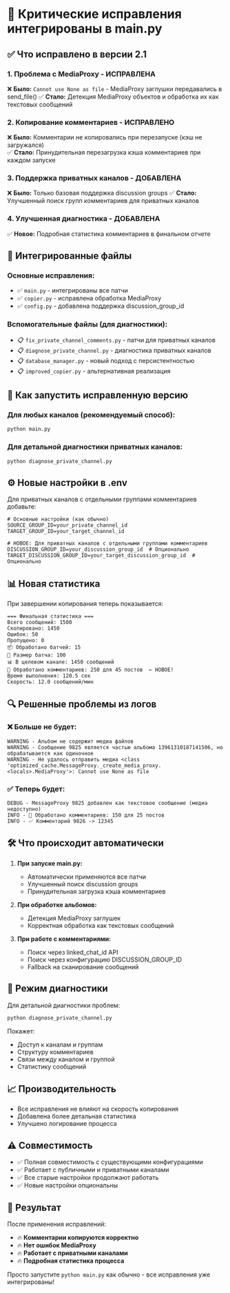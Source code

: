 # 🚀 Критические исправления интегрированы в main.py

## ✅ Что исправлено в версии 2.1

### 1. **Проблема с MediaProxy - ИСПРАВЛЕНА** 
❌ **Было:** `Cannot use None as file` - MediaProxy заглушки передавались в send_file()
✅ **Стало:** Детекция MediaProxy объектов и обработка их как текстовых сообщений

### 2. **Копирование комментариев - ИСПРАВЛЕНО**
❌ **Было:** Комментарии не копировались при перезапуске (кэш не загружался)  
✅ **Стало:** Принудительная перезагрузка кэша комментариев при каждом запуске

### 3. **Поддержка приватных каналов - ДОБАВЛЕНА**
❌ **Было:** Только базовая поддержка discussion groups
✅ **Стало:** Улучшенный поиск групп комментариев для приватных каналов

### 4. **Улучшенная диагностика - ДОБАВЛЕНА**
✅ **Новое:** Подробная статистика комментариев в финальном отчете

## 🔧 Интегрированные файлы

### Основные исправления:
- ✅ `main.py` - интегрированы все патчи
- ✅ `copier.py` - исправлена обработка MediaProxy  
- ✅ `config.py` - добавлена поддержка discussion_group_id

### Вспомогательные файлы (для диагностики):
- 📋 `fix_private_channel_comments.py` - патчи для приватных каналов
- 📋 `diagnose_private_channel.py` - диагностика приватных каналов
- 📋 `database_manager.py` - новый подход с персистентностью
- 📋 `improved_copier.py` - альтернативная реализация

## 🚀 Как запустить исправленную версию

### Для любых каналов (рекомендуемый способ):
```bash
python main.py
```

### Для детальной диагностики приватных каналов:
```bash
python diagnose_private_channel.py
```

## ⚙️ Новые настройки в .env

Для приватных каналов с отдельными группами комментариев добавьте:
```env
# Основные настройки (как обычно)
SOURCE_GROUP_ID=your_private_channel_id
TARGET_GROUP_ID=your_target_channel_id

# НОВОЕ: Для приватных каналов с отдельными группами комментариев
DISCUSSION_GROUP_ID=your_discussion_group_id  # Опционально
TARGET_DISCUSSION_GROUP_ID=your_target_discussion_group_id  # Опционально
```

## 📊 Новая статистика

При завершении копирования теперь показывается:
```
=== Финальная статистика ===
Всего сообщений: 1500
Скопировано: 1450
Ошибок: 50
Пропущено: 0
📦 Обработано батчей: 15
📏 Размер батча: 100
📊 В целевом канале: 1450 сообщений
💬 Обработано комментариев: 250 для 45 постов  ← НОВОЕ!
Время выполнения: 120.5 сек
Скорость: 12.0 сообщений/мин
```

## 🔍 Решенные проблемы из логов

### ❌ Больше не будет:
```
WARNING - Альбом не содержит медиа файлов
WARNING - Сообщение 9825 является частью альбома 13961310187141506, но обрабатывается как одиночное  
WARNING - Не удалось отправить медиа <class 'optimized_cache.MessageProxy._create_media_proxy.<locals>.MediaProxy'>: Cannot use None as file
```

### ✅ Теперь будет:
```
DEBUG - MessageProxy 9825 добавлен как текстовое сообщение (медиа недоступно)
INFO - 💬 Обработано комментариев: 150 для 25 постов
INFO - ✅ Комментарий 9826 -> 12345
```

## 🛠️ Что происходит автоматически

1. **При запуске main.py:**
   - Автоматически применяются все патчи
   - Улучшенный поиск discussion groups
   - Принудительная загрузка кэша комментариев

2. **При обработке альбомов:**
   - Детекция MediaProxy заглушек
   - Корректная обработка как текстовых сообщений

3. **При работе с комментариями:**
   - Поиск через linked_chat_id API
   - Поиск через конфигурацию DISCUSSION_GROUP_ID
   - Fallback на сканирование сообщений

## 🔧 Режим диагностики

Для детальной диагностики проблем:
```bash
python diagnose_private_channel.py
```

Покажет:
- Доступ к каналам и группам
- Структуру комментариев
- Связи между каналом и группой
- Статистику сообщений

## 📈 Производительность

- Все исправления не влияют на скорость копирования
- Добавлена более детальная статистика
- Улучшено логирование процесса

## ⚠️ Совместимость

- ✅ Полная совместимость с существующими конфигурациями
- ✅ Работает с публичными и приватными каналами
- ✅ Все старые настройки продолжают работать
- ✅ Новые настройки опциональны

## 🎯 Результат

После применения исправлений:
- 🔥 **Комментарии копируются корректно**
- 🔥 **Нет ошибок MediaProxy** 
- 🔥 **Работает с приватными каналами**
- 🔥 **Подробная статистика процесса**

Просто запустите `python main.py` как обычно - все исправления уже интегрированы!